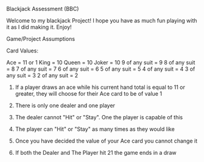 Blackjack Assessment (BBC)

Welcome to my blackjack Project! I hope you have as much fun playing with it as I did making it. Enjoy! 



Game/Project Assumptions

Card Values:

Ace = 11 or 1
King = 10
Queen = 10
Joker = 10
9 of any suit = 9
8 of any suit = 8
7 of any suit = 7
6 of any suit = 6
5 of any suit = 5
4 of any suit = 4
3 of any suit = 3
2 of any suit = 2

1) If a player draws an ace while his current hand total is equal to 11 or greater, they will choose for their Ace card to be of value 1

2) There is only one dealer and one player

3) The dealer cannot "Hit" or "Stay". One the player is capable of this

4) The player can "Hit" or "Stay" as many times as they would like

5) Once you have decided the value of your Ace card you cannot change it

6) If both the Dealer and The Player hit 21 the game ends in a draw